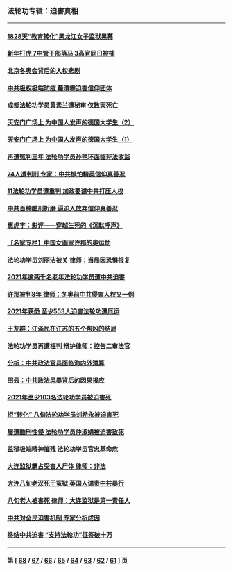 ### 法轮功专辑：迫害真相
---
#### [1828天“教育转化”黑龙江女子监狱黑幕](../../pages/nf4379/n13536804.md?02080430) 
#### [新年打虎 7中管干部落马 3高官同日被捕](../../pages/nf4379/n13560915.md?02080430) 
#### [北京冬奥会背后的人权悲剧](../../pages/nf4379/n13556415.md?02080430) 
#### [中共极权极端防疫 藉清零迫害信仰团体](../../pages/nf4379/n13555509.md?02080430) 
#### [成都法轮功学员黄素兰遭秘审 仅数天死亡](../../pages/nf4379/n13537458.md?02080430) 
#### [天安门广场上 为中国人发声的德国大学生（2）](../../pages/nf4379/n13533454.md?02080430) 
#### [天安门广场上 为中国人发声的德国大学生（1）](../../pages/nf4379/n13528390.md?02080430) 
#### [再遭冤判三年 法轮功学员孙艳环面临非法收监](../../pages/nf4379/n13526543.md?02080430) 
#### [74人遭判刑 专家：中共惧怕精英信仰真善忍](../../pages/nf4379/n13520765.md?02080430) 
#### [11法轮功学员遭重判 加政要谴中共打压人权](../../pages/nf4379/n13521294.md?02080430) 
#### [中共百种酷刑折磨 逼迫人放弃信仰真善忍](../../pages/nf4379/n13518038.md?02080430) 
#### [惠虎宇：影评——穿越生死的《沉默呼声》](../../pages/nf4379/n13516514.md?02080430) 
#### [【名家专栏】中国女画家许那的奥运劫](../../pages/nf4379/n13491603.md?02080430) 
#### [法轮功学员刘丽洁被关 律师：当局因恐惧报复](../../pages/nf4379/n13515441.md?02080430) 
#### [2021年逾两千名老年法轮功学员遭中共迫害](../../pages/nf4379/n13513237.md?02080430) 
#### [许那被判8年 律师：冬奥前中共侵害人权又一例](../../pages/nf4379/n13508986.md?02080430) 
#### [2021年获悉 至少553人迫害法轮功遭厄运](../../pages/nf4379/n13504657.md?02080430) 
#### [王友群：江泽民在江苏的五个帮凶的结局](../../pages/nf4379/n13503194.md?02080430) 
#### [法轮功学员再遭枉判 辩护律师：控告二审法官](../../pages/nf4379/n13499952.md?02080430) 
#### [分析：中共政法官员面临海内外清算](../../pages/nf4379/n13495811.md?02080430) 
#### [田云：中共政法风暴背后的因果报应](../../pages/nf4379/n13496264.md?02080430) 
#### [2021年至少103名法轮功学员被迫害死](../../pages/nf4379/n13495075.md?02080430) 
#### [拒“转化” 八旬法轮功学员刘希永被迫害死](../../pages/nf4379/n13488696.md?02080430) 
#### [屡遭酷刑性侵 法轮功学员仲淑娟被迫害致死](../../pages/nf4379/n13485930.md?02080430) 
#### [监狱极端精神摧残 法轮功学员官忠基命危](../../pages/nf4379/n13486254.md?02080430) 
#### [大连监狱霸占受害人尸体 律师：非法](../../pages/nf4379/n13481295.md?02080430) 
#### [大连八旬老汉死于冤狱 英国人谴责中共暴行](../../pages/nf4379/n13480118.md?02080430) 
#### [八旬老人被害死 律师：大连监狱是第一责任人](../../pages/nf4379/n13478838.md?02080430) 
#### [中共对全民迫害机制 专家分析成因](../../pages/nf4379/n13479680.md?02080430) 
#### [终结中共迫害 “支持法轮功”征签破十万](../../pages/nf4379/n13471084.md?02080430) 

---
#### 第 [ [68](./68.md?02080430) / [67](./67.md?02080430) / [66](./66.md?02080430) / [65](./65.md?02080430) / [64](./64.md?02080430) / [63](./63.md?02080430) / [62](./62.md?02080430) / [61](./61.md?02080430) ] 页
